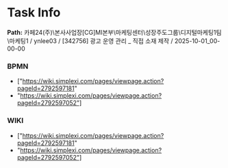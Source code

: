 # Task Info

**Path:** 카페24(주)\본사사업장\[CG]MI본부\마케팅센터\성장주도그룹\디지털마케팅1팀\마케팅1 / ynlee03 / [342756] 광고 운영 관리 _ 직접 소재 제작 / 2025-10-01_00-00-00

### BPMN
- ["https://wiki.simplexi.com/pages/viewpage.action?pageId=2792597181"
- "https://wiki.simplexi.com/pages/viewpage.action?pageId=2792597052"]

### WIKI
- ["https://wiki.simplexi.com/pages/viewpage.action?pageId=2792597181"
- "https://wiki.simplexi.com/pages/viewpage.action?pageId=2792597052"]

